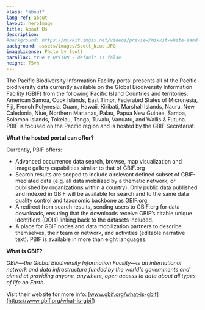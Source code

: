 ```yaml
---
klass: "about"
lang-ref: about
layout: heroImage
title: About Us
description:
#background: https://mixkit.imgix.net/videos/preview/mixkit-white-sand-beach-and-palm-trees-1564-0.jpg?w=1200&h=630&fit=crop
background: assets/images/Scott_Niue.JPG
imageLicense: Photo by Scott
parallax: true # OPTION - default is false
height: 75vh
---
```

The Pacific Biodiversity Information Facility portal presents all of the Pacific biodiversity data currently available on the Global Biodiversity Information Facility (GBIF) from the following Pacific Island Countries and territories: American Samoa, Cook Islands, East Timor, Federated States of Micronesia, Fiji, French Polynesia, Guam, Hawaii, Kiribati, Marshall Islands, Nauru, New Caledonia, Niue, Northern Marianas, Palau, Papua New Guinea, Samoa, Solomon Islands, Tokelau, Tonga, Tuvalu, Vanuatu, and Wallis & Futuna.
PBIF  is focused on the Pacific region and is hosted by the GBIF Secretariat. 

**What the hosted portal can offer?**

Currently, PBIF   offers:
*	Advanced occurrence data search, browse, map visualization and image gallery capabilities similar to that of GBIF.org 
*	Search results are scoped to include a relevant defined subset of GBIF-mediated data (e.g. all data mobilized by a thematic network, or published by organizations within a country). Only public data published and indexed in GBIF will be available for search and to the same data quality control and taxonomic backbone as GBIF.org.
*	A redirect from search results, sending users to GBIF.org for data downloads, ensuring that the downloads receive GBIF’s citable unique identifiers (DOIs) linking back to the datasets included.
* A place for GBIF nodes and data mobilization partners to describe themselves, their team or network, and activities (editable narrative text). PBIF is available in more than eight languages. 

**What is GBIF?**

*GBIF—the Global Biodiversity Information Facility—is an international network and data infrastructure funded by the world's governments and aimed at providing anyone, anywhere, open access to data about all types of life on Earth.*

Visit their website for more info: [www.gbif.org/what-is-gbif](https://www.gbif.org/what-is-gbif)
